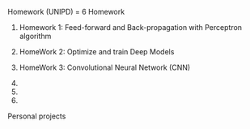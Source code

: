 ﻿Homework (UNIPD) = 6 Homework
 
 1) Homework 1: Feed-forward and Back-propagation with Perceptron algorithm
 
 2) HomeWork 2: Optimize and train Deep Models
 
 3) HomeWork 3: Convolutional Neural Network (CNN)
 
 4)
 
 5)
 
 6)
 
 
 Personal projects
 
 
